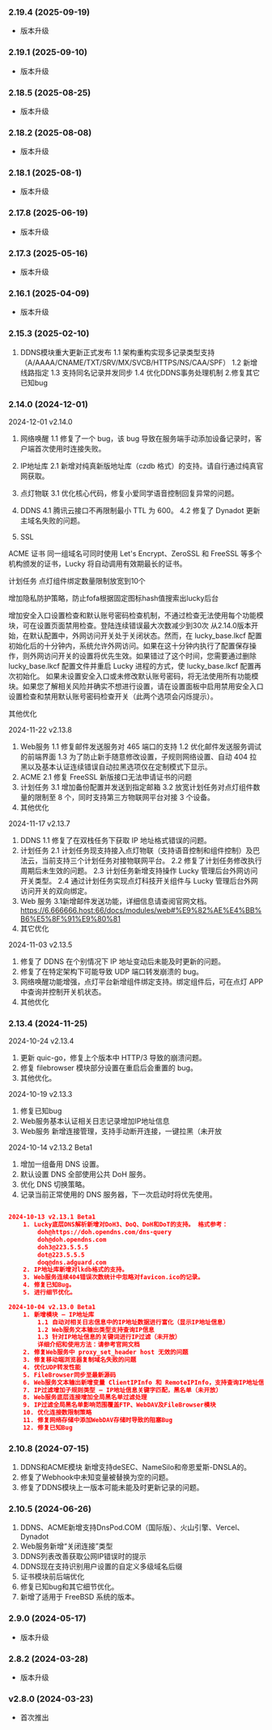 ### 2.19.4 (2025-09-19)

- 版本升级

### 2.19.1 (2025-09-10)

- 版本升级

### 2.18.5 (2025-08-25)

- 版本升级

### 2.18.2 (2025-08-08)

- 版本升级

### 2.18.1 (2025-08-1)

- 版本升级

### 2.17.8 (2025-06-19)

- 版本升级

### 2.17.3 (2025-05-16)

- 版本升级

### 2.16.1 (2025-04-09)

- 版本升级

### 2.15.3 (2025-02-10)

1. DDNS模块重大更新正式发布
    1.1 架构重构实现多记录类型支持（A/AAAA/CNAME/TXT/SRV/MX/SVCB/HTTPS/NS/CAA/SPF）
    1.2 新增线路指定
    1.3 支持同名记录并发同步
    1.4 优化DDNS事务处理机制
2.修复其它已知bug

### 2.14.0 (2024-12-01)

2024-12-01 v2.14.0
1. 网络唤醒
    1.1 修复了一个 bug，该 bug 导致在服务端手动添加设备记录时，客户端首次使用时连接失败。

2. IP地址库
    2.1 新增对纯真新版地址库（czdb 格式）的支持。请自行通过纯真官网获取。

3. 点灯物联
    3.1 优化核心代码，修复小爱同学语音控制回复异常的问题。

4. DDNS
    4.1 腾讯云接口不再限制最小 TTL 为 600。
    4.2 修复了 Dynadot 更新主域名失败的问题。
5. SSL

ACME 证书 同一组域名可同时使用 Let's Encrypt、ZeroSSL 和 FreeSSL 等多个机构颁发的证书，Lucky 将自动调用有效期最长的证书。

计划任务 点灯组件绑定数量限制放宽到10个

增加隐私防护策略，防止fofa根据固定图标hash值搜索出lucky后台

增加安全入口设置检查和默认账号密码检查机制，不通过检查无法使用每个功能模块，可在设置页面禁用检查。登陆连续错误最大次数减少到30次 从2.14.0版本开始，在默认配置中，外网访问开关处于关闭状态。然而，在 lucky_base.lkcf 配置初始化后的十分钟内，系统允许外网访问。如果在这十分钟内执行了配置保存操作，则外网访问开关的设置将优先生效。如果错过了这个时间，您需要通过删除 lucky_base.lkcf 配置文件并重启 Lucky 进程的方式，使 lucky_base.lkcf 配置再次初始化。 如果未设置安全入口或未修改默认账号密码，将无法使用所有功能模块。如果您了解相关风险并确实不想进行设置，请在设置面板中启用禁用安全入口设置检查和禁用默认账号密码检查开关（此两个选项会闪烁提示）。

其他优化

2024-11-22 v2.13.8
1. Web服务
    1.1 修复邮件发送服务对 465 端口的支持
    1.2 优化邮件发送服务调试的前端界面
    1.3 为了防止新手随意修改设置，子规则网络设置、自动 404 拉黑以及基本认证连续错误自动拉黑选项仅在定制模式下显示。
2. ACME
    2.1 修复 FreeSSL 新版接口无法申请证书的问题
3. 计划任务
    3.1 增加备份配置并发送到指定邮箱
    3.2 放宽计划任务对点灯组件数量的限制至 8 个，同时支持第三方物联网平台对接 3 个设备。
4. 其他优化

2024-11-17 v2.13.7
1. DDNS
    1.1 修复了在双栈任务下获取 IP 地址格式错误的问题。
2. 计划任务
    2.1 计划任务现支持接入点灯物联（支持语音控制和组件控制）及巴法云，当前支持三个计划任务对接物联网平台。
    2.2 修复了计划任务修改执行周期后未生效的问题。
    2.3 计划任务新增支持操作 Lucky 管理后台外网访问开关类型。
    2.4 通过计划任务实现点灯科技开关组件与 Lucky 管理后台外网访问开关的双向绑定。
3. Web 服务
    3.1新增邮件发送功能，详细信息请查阅官网文档。 https://6.666666.host:66/docs/modules/web#%E9%82%AE%E4%BB%B6%E5%8F%91%E9%80%81
4. 其它优化

2024-11-03 v2.13.5
1. 修复了 DDNS 在个别情况下 IP 地址变动后未能及时更新的问题。
2. 修复了在特定架构下可能导致 UDP 端口转发崩溃的 bug。
3. 网络唤醒功能增强，点灯平台新增组件绑定支持。绑定组件后，可在点灯 APP 中查询并控制开关机状态。
4. 其他优化

### 2.13.4 (2024-11-25)

2024-10-24 v2.13.4
1. 更新 quic-go，修复上个版本中 HTTP/3 导致的崩溃问题。
2. 修复 filebrowser 模块部分设置在重启后会重置的 bug。
3. 其他优化。

2024-10-19 v2.13.3
1. 修复已知bug
2. Web服务基本认证相关日志记录增加IP地址信息
3. Web服务 新增连接管理，支持手动断开连接，一键拉黑（未开放

2024-10-14 v2.13.2 Beta1
1. 增加一组备用 DNS 设置。
2. 默认设置 DNS 全部使用公共 DoH 服务。
3. 优化 DNS 切换策略。
4. 记录当前正常使用的 DNS 服务器，下一次启动时将优先使用。

```json

2024-10-13 v2.13.1 Beta1  
    1. Lucky底层DNS解析新增对DoH3、DoQ、DoH和DoT的支持。 格式参考：
        doh@https://doh.opendns.com/dns-query
        doh@doh.opendns.com
        doh3@223.5.5.5
        dot@223.5.5.5
        doq@dns.adguard.com
    2. IP地址库新增对lkdb格式的支持。
    3. Web服务连续404错误次数统计中忽略对favicon.ico的记录。
    4. 修复已知Bug。
    5. 进行细节优化。

2024-10-04 v2.13.0 Beta1 
    1. 新增模块 — IP地址库
        1.1 自动对相关日志信息中的IP地址数据进行富化（显示IP地址信息）
        1.2 Web服务文本输出类型支持查询IP信息
        1.3 针对IP地址信息的关键词进行IP过滤（未开放）
        详细介绍和使用方法：请参考官网文档
    2. 修复Web服务中 proxy_set_header host 无效的问题
    3. 修复移动端浏览器复制域名失败的问题
    4. 优化UDP转发性能
    5. FileBrowser同步至最新源码
    6. Web服务文本输出新增变量 ClientIPInfo 和 RemoteIPInfo，支持查询IP地址信息
    7. IP过滤增加子规则类型 — IP地址信息关键字匹配，黑名单（未开放）
    8. Web服务底层连接增加全局黑名单过滤处理
    9. IP过滤全局黑名单影响范围覆盖FTP、WebDAV及FileBrowser模块
    10. 优化连接数限制策略
    11. 修复网络存储中添加WebDAV存储时导致的阻塞Bug
    12. 修复已知Bug

```

### 2.10.8 (2024-07-15)

1. DDNS和ACME模块 新增支持deSEC、NameSilo和帝恩爱斯-DNSLA的。
2. 修复了Webhook中未知变量被替换为空的问题。
3. 修复了DDNS模块上一版本可能未能及时更新记录的问题。

### 2.10.5 (2024-06-26)

1. DDNS、ACME新增支持DnsPod.COM（国际版）、火山引擎、Vercel、Dynadot
2. Web服务新增“关闭连接”类型
3. DDNS列表改善获取公网IP错误时的提示
4. DDNS现在支持识别用户设置的自定义多级域名后缀
5. 证书模块前后端优化
6. 修复已知bug和其它细节优化。
7. 新增了适用于 FreeBSD 系统的版本。

### 2.9.0 (2024-05-17)

- 版本升级

### 2.8.2 (2024-03-28)

- 版本升级

### v2.8.0 (2024-03-23)

- 首次推出